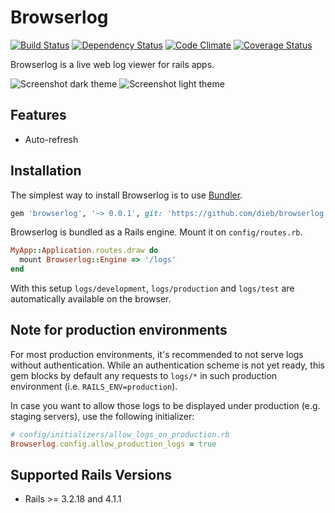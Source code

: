# Browserlog

[![Build Status](https://travis-ci.org/dieb/browserlog.svg?branch=master)](https://travis-ci.org/dieb/browserlog)
[![Dependency Status](https://www.versioneye.com/user/projects/5380ec4f14c158fd78000056/badge.svg)](https://www.versioneye.com/user/projects/5380ec4f14c158fd78000056)
[![Code Climate](https://img.shields.io/codeclimate/github/dieb/browserlog.svg)][codeclimate]
[![Coverage Status](https://coveralls.io/repos/dieb/browserlog/badge.png?branch=master)](https://coveralls.io/r/dieb/browserlog?branch=master)

[travis]: http://travis-ci.org/dieb/browserlog
[codeclimate]: https://codeclimate.com/github/dieb/browserlog
[coveralls]: https://coveralls.io/r/dieb/browserlog

Browserlog is a live web log viewer for rails apps.

![Screenshot dark theme](https://dl.dropboxusercontent.com/u/27144161/browserlog-dark.png "Screenshot dark theme")
![Screenshot light theme](https://dl.dropboxusercontent.com/u/27144161/browserlog-light.png "Screenshot light theme")

## Features
* Auto-refresh

## Installation

The simplest way to install Browserlog is to use [Bundler](http://bundler.io).

```ruby
gem 'browserlog', '~> 0.0.1', git: 'https://github.com/dieb/browserlog.git'
```

Browserlog is bundled as a Rails engine. Mount it on `config/routes.rb`.

```ruby
MyApp::Application.routes.draw do
  mount Browserlog::Engine => '/logs'
end
```

With this setup ``logs/development``, ``logs/production`` and ``logs/test`` are automatically available on the browser.

## Note for production environments

For most production environments, it's recommended to not serve logs without authentication. While an authentication scheme
is not yet ready, this gem blocks by default any requests to ``logs/*`` in such production environment (i.e. ``RAILS_ENV=production``).

In case you want to allow those logs to be displayed under production (e.g. staging servers), use the following initializer:

```ruby
# config/initializers/allow_logs_on_production.rb
Browserlog.config.allow_production_logs = true
```

## Supported Rails Versions
* Rails >= 3.2.18 and 4.1.1

